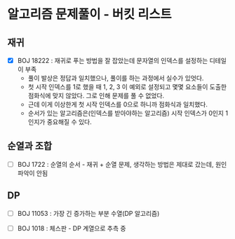 # 알고리즘 문제풀이 - 버킷 리스트

## 재귀
- [x] BOJ 18222 : 재귀로 푸는 방법을 잘 잡았는데 문자열의 인덱스를 설정하는 디테일이 부족
  - 풀이 발상은 정답과 일치했으나, 풀이를 하는 과정에서 실수가 있엇다.
  - 첫 시작 인덱스를 1로 했을 때 1, 2, 3 이 예외로 설정되고 몇몇 요소들이 도출한 점화식에 맞지 않았다. 그로 인해 문제를 풀 수 없었다.
  - 근데 이게 이상한게 첫 시작 인덱스를 0으로 하니까 점화식과 일치했다.
  - 순서가 있는 알고리즘은(인덱스를 받아야하는 알고리즘) 시작 인덱스가 0인지 1인지가 중요해질 수 있다.

## 순열과 조합
- [ ] BOJ 1722 : 순열의 순서 - 재귀 + 순열 문제, 생각하는 방법은 제대로 갔는데, 원인 파악이 안됨

## DP
- [ ] BOJ 11053 : 가장 긴 증가하는 부분 수열(DP 알고리즘)
- [ ] BOJ 1018 : 체스판 - DP 계열으로 추측 중

